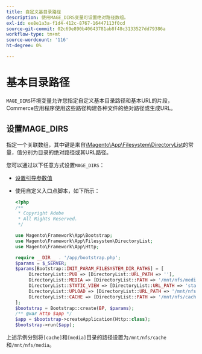 ```yaml
---
title: 自定义基目录路径
description: 使用MAGE_DIRS变量可设置绝对路径数组。
exl-id: ee8e1a3a-f1d4-412c-8767-16447113f0cd
source-git-commit: 02c69e890b40643781ab8f48c3133527dd79386a
workflow-type: tm+mt
source-wordcount: '116'
ht-degree: 0%

---
```


# 基本目录路径

`MAGE_DIRS`环境变量允许您指定自定义基本目录路径和基本URL的片段，Commerce应用程序使用这些路径构建各种文件的绝对路径或生成URL。

## 设置MAGE_DIRS

指定一个关联数组，其中键是来自[\\Magento\\App\\Filesystem\\DirectoryList][directory-list]的常量，值分别为目录的绝对路径或其URL路径。

您可以通过以下任意方式设置`MAGE_DIRS`：

- [设置引导参数值](../bootstrap/set-parameters.md)
- 使用自定义入口点脚本，如下所示：

  ```php
  <?php
  /**
   * Copyright Adobe
   * All Rights Reserved.
   */
  
  use Magento\Framework\App\Bootstrap;
  use Magento\Framework\App\Filesystem\DirectoryList;
  use Magento\Framework\App\Http;
  
  require __DIR__ . '/app/bootstrap.php';
  $params = $_SERVER;
  $params[Bootstrap::INIT_PARAM_FILESYSTEM_DIR_PATHS] = [
       DirectoryList::PUB => [DirectoryList::URL_PATH => ''],
       DirectoryList::MEDIA => [DirectoryList::PATH => '/mnt/nfs/media', DirectoryList::URL_PATH => ''],
       DirectoryList::STATIC_VIEW => [DirectoryList::URL_PATH => 'static'],
       DirectoryList::UPLOAD => [DirectoryList::URL_PATH => '/mnt/nfs/media/upload'],
       DirectoryList::CACHE => [DirectoryList::PATH => '/mnt/nfs/cache'],
  ];
  $bootstrap = Bootstrap::create(BP, $params);
  /** @var Http $app */
  $app = $bootstrap->createApplication(Http::class);
  $bootstrap->run($app);
  ```

上述示例分别将`[cache]`和`[media]`目录的路径设置为`/mnt/nfs/cache`和`/mnt/nfs/media`。

<!-- link definitions -->

[directory-list]: https://github.com/magento/magento2/blob/2.4/lib/internal/Magento/Framework/App/Filesystem/DirectoryList.php
